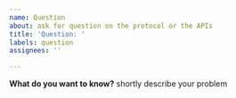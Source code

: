 ```yaml
---
name: Question
about: ask for question on the protocol or the APIs
title: 'Question: '
labels: question
assignees: ''

---
```


**What do you want to know?**
shortly describe your problem
